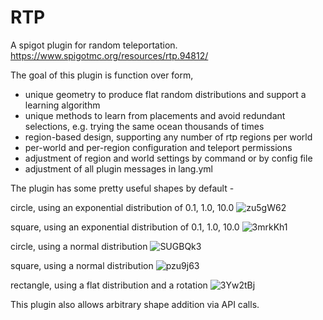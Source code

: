 # RTP

A spigot plugin for random teleportation.
https://www.spigotmc.org/resources/rtp.94812/

The goal of this plugin is function over form, 
 * unique geometry to produce flat random distributions and support a learning algorithm
 * unique methods to learn from placements and avoid redundant selections, e.g. trying the same ocean thousands of times
 * region-based design, supporting any number of rtp regions per world
 * per-world and per-region configuration and teleport permissions
 * adjustment of region and world settings by command or by config file 
 * adjustment of all plugin messages in lang.yml

The plugin has some pretty useful shapes by default - 

circle, using an exponential distribution of 0.1, 1.0, 10.0
![zu5gW62](https://user-images.githubusercontent.com/28832622/210043913-fd624a9f-8bdd-45de-b877-6a5f5e3bf40a.png)

square, using an exponential distribution of 0.1, 1.0, 10.0
![3mrkKh1](https://user-images.githubusercontent.com/28832622/210043922-4d94e3d6-e829-4adc-a21a-74cce484f8e6.png)

circle, using a normal distribution
![SUGBQk3](https://user-images.githubusercontent.com/28832622/210043926-5c5013cf-032e-444c-9397-e381c17a4752.png)

square, using a normal distribution
![pzu9j63](https://user-images.githubusercontent.com/28832622/210043956-df964dde-4c70-460b-a377-ffd49a365e69.png)

rectangle, using a flat distribution and a rotation
![3Yw2tBj](https://user-images.githubusercontent.com/28832622/210043964-ca9725b8-be25-4e3c-a460-90f8b81326cb.png)

This plugin also allows arbitrary shape addition via API calls.
